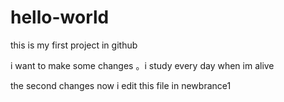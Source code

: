 # hello-world
this is my first project in github

i want  to make some changes 。i study every day when im alive


the second changes
now i edit this file in newbrance1
